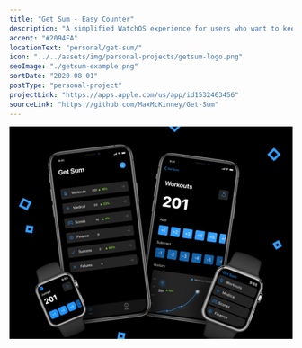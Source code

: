 ```yaml
---
title: "Get Sum - Easy Counter"
description: "A simplified WatchOS experience for users who want to keep track of a variety of categorized values with a simple counter."
accent: "#2094FA"
locationText: "personal/get-sum/"
icon: "../../assets/img/personal-projects/getsum-logo.png"
seoImage: "./getsum-example.png"
sortDate: "2020-08-01"
postType: "personal-project"
projectLink: "https://apps.apple.com/us/app/id1532463456"
sourceLink: "https://github.com/MaxMcKinney/Get-Sum"
---
```


![Get Sum Image](getsum-example.png)